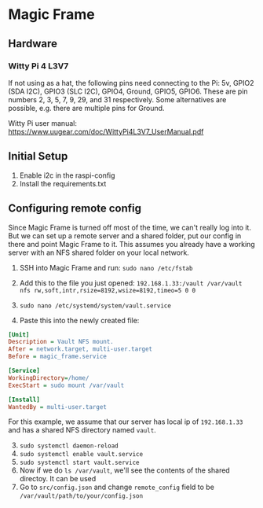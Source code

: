 # Magic Frame

## Hardware

### Witty Pi 4 L3V7

If not using as a hat, the following pins need connecting to the Pi:
5v, GPIO2 (SDA I2C), GPIO3 (SLC I2C), GPIO4, Ground, GPIO5, GPIO6. These are pin numbers 2, 3, 5, 7, 9, 29, and 31 respectively. Some alternatives are possible, e.g. there are multiple pins for Ground.

Witty Pi user manual: https://www.uugear.com/doc/WittyPi4L3V7_UserManual.pdf

## Initial Setup
1. Enable i2c in the raspi-config
2. Install the requirements.txt

## Configuring remote config

Since Magic Frame is turned off most of the time, we can't really log into it. But we can set up a remote server and a shared folder, put our config in there and point Magic Frame to it.
This assumes you already have a working server with an NFS shared folder on your local network.

1. SSH into Magic Frame and run:
`sudo nano /etc/fstab `

1. Add this to the file you just opened:
`192.168.1.33:/vault /var/vault nfs rw,soft,intr,rsize=8192,wsize=8192,timeo=5 0 0`

2. `sudo nano /etc/systemd/system/vault.service`

3. Paste this into the newly created file:
```ini
[Unit]
Description = Vault NFS mount.
After = network.target, multi-user.target
Before = magic_frame.service

[Service]
WorkingDirectory=/home/
ExecStart = sudo mount /var/vault

[Install]
WantedBy = multi-user.target
```
For this example, we assume that our server has local ip of `192.168.1.33` and has a shared NFS directory named `vault`.

3. `sudo systemctl daemon-reload`
4. `sudo systemctl enable vault.service`
5. `sudo systemctl start vault.service`
6. Now if we do `ls /var/vault`, we'll see the contents of the shared directoy. It can be used
7. Go to `src/config.json` and change `remote_config` field to be `/var/vault/path/to/your/config.json`
